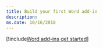 ```yaml
---
title: Build your first Word add-in
description: 
ms.date: 10/16/2018
---
```


[!include[Word add-ins get started](../includes/file-get-started-word.md)]